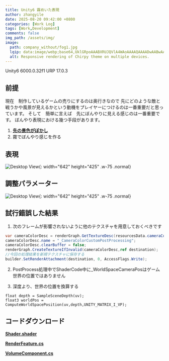 ```yaml
---
title: Unity6 霧めいた表現
author: zhangyile
date: 2025-08-20 09:42:00 +0800
categories: [Work Log]
tags: [Work,Development]
comments: false
img_path: /assets/img/
image:
  path: company_without/fog1.jpg
  lqip: data:image/webp;base64,UklGRpoAAABXRUJQVlA4WAoAAAAQAAAADwAABwAAQUxQSDIAAAARL0AmbZurmr57yyIiqE8oiG0bejIYEQTgqiDA9vqnsUSI6H+oAERp2HZ65qP/VIAWAFZQOCBCAAAA8AEAnQEqEAAIAAVAfCWkAALp8sF8rgRgAP7o9FDvMCkMde9PK7euH5M1m6VWoDXf2FkP3BqV0ZYbO6NA/VFIAAAA
  alt: Responsive rendering of Chirpy theme on multiple devices.
---
```


Unity6 6000.0.32f1
URP 17.0.3

## 前提

現在　制作しているゲームの売りにするのは奥行きなので
先にどのような敵と戦うかや風景が見えるかという動機をプレイヤーにつけるのは一番重要だと思っています。
そして　簡単に言えば　先にぼんやりに見える感じのは一番重要です。
ぼんやり表現における幾つ手段があります。

1. [**先の景色がぼかし**][depthoffield]
2. 霧でぼんやり感じを作る

## 表現
![Desktop View](company_without/fog1.jpg){: width="642" height="425" .w-75 .normal}

## 調整パラメーター
![Desktop View](company_without/fog2.jpg){: width="642" height="425" .w-75 .normal}

## 試行錯誤した結果

1. 次のフレームが影響されないように他のテクスチャを用意しておくべきです

```csharp
var cameraColorDesc = renderGraph.GetTextureDesc(resourcesData.cameraColor);
cameraColorDesc.name = "_CameraColorCustomPostProcessing";
cameraColorDesc.clearBuffer = false;
renderGraph.CreateTextureIfInvalid(cameraColorDesc,ref destination);
//今回の処理結果を新規テクスチャに保存する
builder.SetRenderAttachment(destination, 0, AccessFlags.Write);
```

2. PostProcess処理中でShaderCode中に_WorldSpaceCameraPosはゲーム世界の位置ではありません

3. 深度より、世界の位置を換算する

```
float depth = SampleSceneDepth(uv);
float3 worldPos = ComputeWorldSpacePosition(uv,depth,UNITY_MATRIX_I_VP);
```

## コードダウンロード
[**Shader.shader**][Shader]

[**RenderFeature.cs**][RenderFeature]

[**VolumeComponent.cs**][VolumeComponent]

[depthoffield]: https://zhangyile1991911.github.io/posts/depthoffield/
[Shader]: https://github.com/zhangyile1991911/UnityShowcase/blob/main/Assets/PostprocessEffect/fog/CustomDepthOfFog.shader
[RenderFeature]: https://github.com/zhangyile1991911/UnityShowcase/blob/main/Assets/PostprocessEffect/fog/PS_FogRendererFeature.cs
[VolumeComponent]: https://github.com/zhangyile1991911/UnityShowcase/blob/main/Assets/PostprocessEffect/fog/PS_FogVolumeComponent.cs